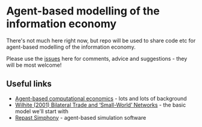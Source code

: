 # Agent-based modelling of the information economy

There's not much here right now, but repo will be used to share code etc for agent-based modelling of the information economy.

Please use the [issues](https://github.com/theodi/abm-information-economy/issues) here for comments, advice and suggestions - they will be most welcome!

## Useful links

* [Agent-based computational economics](http://www2.econ.iastate.edu/tesfatsi/ace.htm) - lots and lots of background
* [Wilhite (2001) Bilateral Trade and ‘Small-World’ Networks](http://www.physik-uni-muenchen.de/lehre/vorlesungen/wise_07_08/vorlesung-biophysik-der-systeme/downloads/trade_networks.pdf) - the basic model we'll start with
* [Repast Simphony](http://repast.sourceforge.net/) - agent-based simulation software
